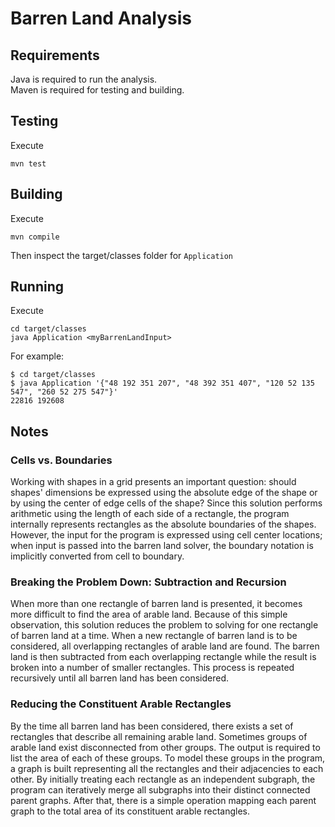 # Barren Land Analysis
## Requirements
Java is required to run the analysis.  
Maven is required for testing and building.  
## Testing
Execute  
```
mvn test
```  
## Building
Execute  
```
mvn compile
```  
Then inspect the target/classes folder for `Application`
## Running
Execute
```
cd target/classes
java Application <myBarrenLandInput>
```
For example:
```
$ cd target/classes
$ java Application '{"48 192 351 207", "48 392 351 407", "120 52 135 547", "260 52 275 547"}'
22816 192608
```
## Notes

### Cells vs. Boundaries
Working with shapes in a grid presents an important question:
should shapes' dimensions be expressed using the absolute edge of the shape
or by using the center of edge cells of the shape? Since this
solution performs arithmetic using the length of each side of a rectangle, the program
internally represents rectangles as the absolute boundaries of the shapes. However, the input
for the program is expressed using cell center locations; when input is passed into the
barren land solver, the boundary notation is implicitly converted from cell to boundary. 
### Breaking the Problem Down: Subtraction and Recursion 
When more than one rectangle of barren land is presented, it becomes more difficult
to find the area of arable land. Because of this simple observation, this solution reduces
the problem to solving for one rectangle of barren land at a time. When a new rectangle of barren land
is to be considered, all overlapping rectangles of arable land are found. The barren land is then
subtracted from each overlapping rectangle while the result is broken into a number of smaller rectangles.
This process is repeated recursively until all barren land has been considered.
### Reducing the Constituent Arable Rectangles
By the time all barren land has been considered, there exists a set of rectangles that describe all
remaining arable land. Sometimes groups of arable land exist disconnected from other groups. The output
is required to list the area of each of these groups. To model these groups in the program, a graph is built
representing all the rectangles and their adjacencies to each other. By initially treating each rectangle as an
independent subgraph, the program can iteratively merge all subgraphs into their distinct connected parent graphs.
After that, there is a simple operation mapping each parent graph to the total area of its constituent arable rectangles.